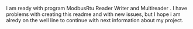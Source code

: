 I am ready with program ModbusRtu Reader Writer and Multireader . I have problems with creating this readme and with new issues, but I hope i am alredy on the well line to continue with next information about my project.
